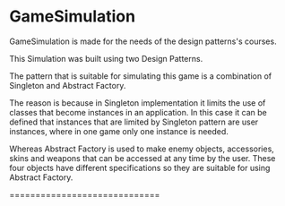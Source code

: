 # GameSimulation
<p>GameSimulation is made for the needs of the design patterns's courses.</p>
<p>This Simulation was built using two Design Patterns.</p>
<p>The pattern that is suitable for simulating this game is a combination of Singleton and Abstract Factory.</p>
<p>The reason is because in Singleton implementation it limits the use of classes that become instances in an application. In this case it can be defined that instances that are limited by Singleton pattern are user instances, where in one game only one instance is needed.</p>
<p>Whereas Abstract Factory is used to make enemy objects, accessories, skins and weapons that can be accessed at any time by the user. These four objects have different specifications so they are suitable for using Abstract Factory.</p>
=============================
